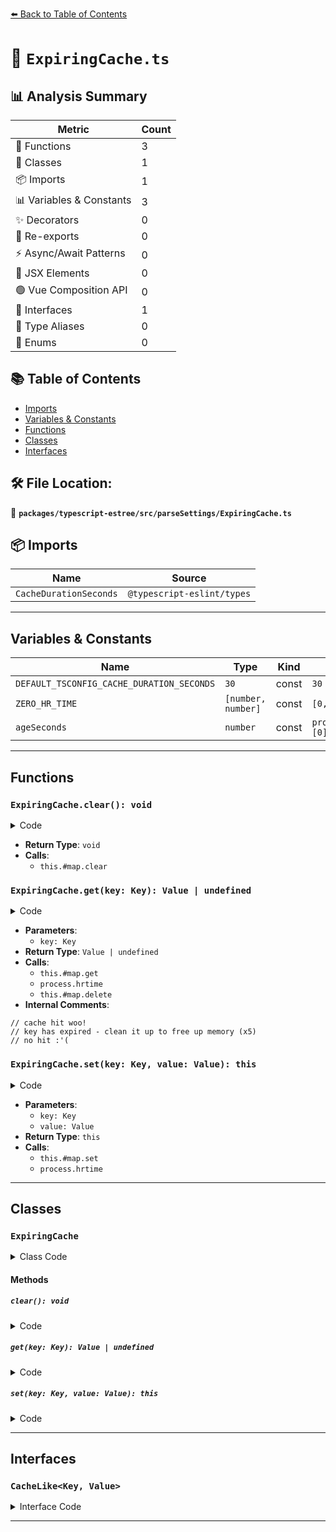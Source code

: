 [⬅️ Back to Table of Contents](../../../../index.md)

# 📄 `ExpiringCache.ts`

## 📊 Analysis Summary

| Metric | Count |
|--------|-------|
| 🔧 Functions | 3 |
| 🧱 Classes | 1 |
| 📦 Imports | 1 |
| 📊 Variables & Constants | 3 |
| ✨ Decorators | 0 |
| 🔄 Re-exports | 0 |
| ⚡ Async/Await Patterns | 0 |
| 💠 JSX Elements | 0 |
| 🟢 Vue Composition API | 0 |
| 📐 Interfaces | 1 |
| 📑 Type Aliases | 0 |
| 🎯 Enums | 0 |

## 📚 Table of Contents

- [Imports](#imports)
- [Variables & Constants](#variables-constants)
- [Functions](#functions)
- [Classes](#classes)
- [Interfaces](#interfaces)

## 🛠️ File Location:
📂 **`packages/typescript-estree/src/parseSettings/ExpiringCache.ts`**

## 📦 Imports

| Name | Source |
|------|--------|
| `CacheDurationSeconds` | `@typescript-eslint/types` |


---

## Variables & Constants

| Name | Type | Kind | Value | Exported |
|------|------|------|-------|----------|
| `DEFAULT_TSCONFIG_CACHE_DURATION_SECONDS` | `30` | const | `30` | ✓ |
| `ZERO_HR_TIME` | `[number, number]` | const | `[0, 0]` | ✗ |
| `ageSeconds` | `number` | const | `process.hrtime(entry.lastSeen)[0]` | ✗ |


---

## Functions

### `ExpiringCache.clear(): void`

<details><summary>Code</summary>

```ts
clear(): void {
    this.#map.clear();
  }
```
</details>

- **Return Type**: `void`
- **Calls**:
  - `this.#map.clear`
### `ExpiringCache.get(key: Key): Value | undefined`

<details><summary>Code</summary>

```ts
get(key: Key): Value | undefined {
    const entry = this.#map.get(key);
    if (entry?.value != null) {
      if (this.#cacheDurationSeconds === 'Infinity') {
        return entry.value;
      }

      const ageSeconds = process.hrtime(entry.lastSeen)[0];
      if (ageSeconds < this.#cacheDurationSeconds) {
        // cache hit woo!
        return entry.value;
      }
      // key has expired - clean it up to free up memory
      this.#map.delete(key);
    }
    // no hit :'(
    return undefined;
  }
```
</details>

- **Parameters**:
  - `key: Key`
- **Return Type**: `Value | undefined`
- **Calls**:
  - `this.#map.get`
  - `process.hrtime`
  - `this.#map.delete`
- **Internal Comments**:
```
// cache hit woo!
// key has expired - clean it up to free up memory (x5)
// no hit :'(
```

### `ExpiringCache.set(key: Key, value: Value): this`

<details><summary>Code</summary>

```ts
set(key: Key, value: Value): this {
    this.#map.set(key, {
      lastSeen:
        this.#cacheDurationSeconds === 'Infinity'
          ? // no need to waste time calculating the hrtime in infinity mode as there's no expiry
            ZERO_HR_TIME
          : process.hrtime(),
      value,
    });
    return this;
  }
```
</details>

- **Parameters**:
  - `key: Key`
  - `value: Value`
- **Return Type**: `this`
- **Calls**:
  - `this.#map.set`
  - `process.hrtime`

---

## Classes

### `ExpiringCache`

<details><summary>Class Code</summary>

```ts
export class ExpiringCache<Key, Value> implements CacheLike<Key, Value> {
  readonly #cacheDurationSeconds: CacheDurationSeconds;

  readonly #map = new Map<
    Key,
    Readonly<{
      lastSeen: [number, number];
      value: Value;
    }>
  >();

  constructor(cacheDurationSeconds: CacheDurationSeconds) {
    this.#cacheDurationSeconds = cacheDurationSeconds;
  }

  clear(): void {
    this.#map.clear();
  }

  get(key: Key): Value | undefined {
    const entry = this.#map.get(key);
    if (entry?.value != null) {
      if (this.#cacheDurationSeconds === 'Infinity') {
        return entry.value;
      }

      const ageSeconds = process.hrtime(entry.lastSeen)[0];
      if (ageSeconds < this.#cacheDurationSeconds) {
        // cache hit woo!
        return entry.value;
      }
      // key has expired - clean it up to free up memory
      this.#map.delete(key);
    }
    // no hit :'(
    return undefined;
  }

  set(key: Key, value: Value): this {
    this.#map.set(key, {
      lastSeen:
        this.#cacheDurationSeconds === 'Infinity'
          ? // no need to waste time calculating the hrtime in infinity mode as there's no expiry
            ZERO_HR_TIME
          : process.hrtime(),
      value,
    });
    return this;
  }
}
```
</details>

#### Methods

##### `clear(): void`

<details><summary>Code</summary>

```ts
clear(): void {
    this.#map.clear();
  }
```
</details>

##### `get(key: Key): Value | undefined`

<details><summary>Code</summary>

```ts
get(key: Key): Value | undefined {
    const entry = this.#map.get(key);
    if (entry?.value != null) {
      if (this.#cacheDurationSeconds === 'Infinity') {
        return entry.value;
      }

      const ageSeconds = process.hrtime(entry.lastSeen)[0];
      if (ageSeconds < this.#cacheDurationSeconds) {
        // cache hit woo!
        return entry.value;
      }
      // key has expired - clean it up to free up memory
      this.#map.delete(key);
    }
    // no hit :'(
    return undefined;
  }
```
</details>

##### `set(key: Key, value: Value): this`

<details><summary>Code</summary>

```ts
set(key: Key, value: Value): this {
    this.#map.set(key, {
      lastSeen:
        this.#cacheDurationSeconds === 'Infinity'
          ? // no need to waste time calculating the hrtime in infinity mode as there's no expiry
            ZERO_HR_TIME
          : process.hrtime(),
      value,
    });
    return this;
  }
```
</details>


---

## Interfaces

### `CacheLike<Key, Value>`

<details><summary>Interface Code</summary>

```ts
export interface CacheLike<Key, Value> {
  get(key: Key): Value | undefined;
  set(key: Key, value: Value): this;
}
```
</details>


---